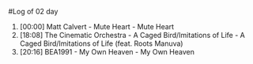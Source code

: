 #Log of 02 day

1. [00:00] Matt Calvert - Mute Heart - Mute Heart
1. [18:08] The Cinematic Orchestra - A Caged Bird/Imitations of Life - A Caged Bird/Imitations of Life (feat. Roots Manuva)
1. [20:16] BEA1991 - My Own Heaven - My Own Heaven
